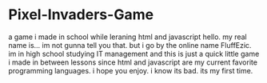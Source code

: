 # Pixel-Invaders-Game
a game i made in school while leraning html and javascript
hello. my real name is... im not gunna tell you that. but i go by the online name FluffEzic. im in high school studying IT management 
and this is just a quick little game i made in between lessons since html and javascript are my current favorite programming languages.
i hope you enjoy. i know its bad. its my first time.
